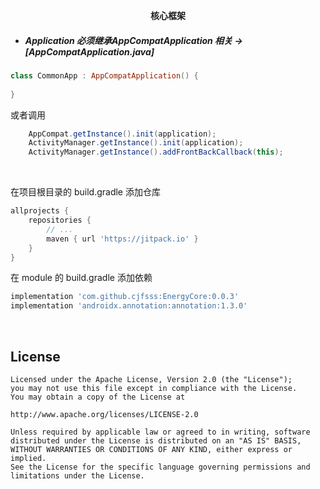 
<p align="center"><strong>核心框架</strong></p>



* ##### Application 必须继承AppCompatApplication  相关 -> [AppCompatApplication.java]
```kotlin
class CommonApp : AppCompatApplication() {
    
}
```
或者调用
```java
    AppCompat.getInstance().init(application);
    ActivityManager.getInstance().init(application);
    ActivityManager.getInstance().addFrontBackCallback(this);
```
<br>

在项目根目录的 build.gradle 添加仓库

```groovy
allprojects {
    repositories {
        // ...
        maven { url 'https://jitpack.io' }
    }
}
```

在 module 的 build.gradle 添加依赖

```groovy
implementation 'com.github.cjfsss:EnergyCore:0.0.3'
implementation 'androidx.annotation:annotation:1.3.0'
```

<br>


## License

```
Licensed under the Apache License, Version 2.0 (the "License");
you may not use this file except in compliance with the License.
You may obtain a copy of the License at

http://www.apache.org/licenses/LICENSE-2.0

Unless required by applicable law or agreed to in writing, software
distributed under the License is distributed on an "AS IS" BASIS,
WITHOUT WARRANTIES OR CONDITIONS OF ANY KIND, either express or implied.
See the License for the specific language governing permissions and
limitations under the License.
```
